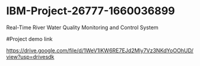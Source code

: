 # IBM-Project-26777-1660036899
Real-Time River Water Quality Monitoring and Control System

#Project demo link

https://drive.google.com/file/d/1WeV1lKW6RE7EJd2Mly7Vz3NKdYoOOhUD/view?usp=drivesdk
